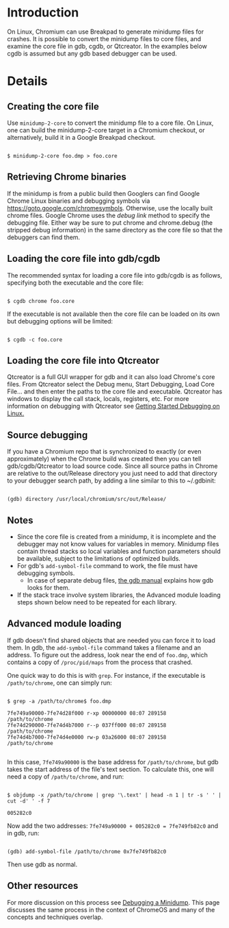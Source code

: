 # Introduction

On Linux, Chromium can use Breakpad to generate minidump files for crashes. It is possible to convert the minidump files to core files, and examine the core file in gdb, cgdb, or Qtcreator. In the examples below cgdb is assumed but any gdb based debugger can be used.

# Details

## Creating the core file

Use `minidump-2-core` to convert the minidump file to a core file. On Linux, one can build the minidump-2-core target in a Chromium checkout, or alternatively, build it in a Google Breakpad checkout.

```

$ minidump-2-core foo.dmp > foo.core

```

## Retrieving Chrome binaries

If the minidump is from
a public build then Googlers can find Google Chrome Linux binaries and debugging symbols via https://goto.google.com/chromesymbols. Otherwise, use the locally built chrome files.
Google Chrome uses the _debug link_ method to specify the debugging file.
Either way be sure to put chrome and chrome.debug
(the stripped debug information) in the same directory as the core file so that the debuggers can find them.

## Loading the core file into gdb/cgdb

The recommended syntax for loading a core file into gdb/cgdb is as follows, specifying both the executable and the core file:

```

$ cgdb chrome foo.core

```

If the executable is not available then the core file can be loaded on its own but debugging options will be limited:

```

$ cgdb -c foo.core

```

## Loading the core file into Qtcreator

Qtcreator is a full GUI wrapper for gdb and it can also load Chrome's core files. From Qtcreator select the Debug menu, Start Debugging, Load Core File... and then enter the paths to the core file and executable. Qtcreator has windows to display the call stack, locals, registers, etc. For more information on debugging with Qtcreator see [Getting Started Debugging on Linux.](https://www.youtube.com/watch?v=xTmAknUbpB0)

## Source debugging

If you have a Chromium repo that is synchronized to exactly (or even approximately) when the Chrome build was created then you can tell gdb/cgdb/Qtcreator to load source code. Since all source paths in Chrome are relative to the out/Release directory you just need to add that directory to your debugger search path, by adding a line similar to this to ~/.gdbinit:

```

(gdb) directory /usr/local/chromium/src/out/Release/

```

## Notes

  * Since the core file is created from a minidump, it is incomplete and the debugger may not know values for variables in memory. Minidump files contain thread stacks so local variables and function parameters should be available, subject to the limitations of optimized builds.
  * For gdb's `add-symbol-file` command to work, the file must have debugging symbols.
    * In case of separate debug files, [the gdb manual](https://sourceware.org/gdb/onlinedocs/gdb/Separate-Debug-Files.html) explains how gdb looks for them.
  * If the stack trace involve system libraries, the Advanced module loading steps shown below need to be repeated for each library.

## Advanced module loading

If gdb doesn't find shared objects that are needed you can force it to load them. In gdb, the `add-symbol-file` command takes a filename and an address. To figure out the address, look near the end of `foo.dmp`, which contains a copy of `/proc/pid/maps` from the process that crashed.

One quick way to do this is with `grep`. For instance, if the executable is `/path/to/chrome`, one can simply run:

```

$ grep -a /path/to/chrome$ foo.dmp

7fe749a90000-7fe74d28f000 r-xp 00000000 08:07 289158                     /path/to/chrome
7fe74d290000-7fe74d4b7000 r--p 037ff000 08:07 289158                     /path/to/chrome
7fe74d4b7000-7fe74d4e0000 rw-p 03a26000 08:07 289158                     /path/to/chrome


```

In this case, `7fe749a90000` is the base address for `/path/to/chrome`, but gdb takes the start address of the file's text section. To calculate this, one will need a copy of `/path/to/chrome`, and run:

```

$ objdump -x /path/to/chrome | grep '\.text' | head -n 1 | tr -s ' ' | cut -d' ' -f 7

005282c0

```

Now add the two addresses: `7fe749a90000 + 005282c0 = 7fe749fb82c0` and in gdb, run:

```

(gdb) add-symbol-file /path/to/chrome 0x7fe749fb82c0

```

Then use gdb as normal.

## Other resources

For more discussion on this process see [Debugging a Minidump](http://www.chromium.org/chromium-os/how-tos-and-troubleshooting/crash-reporting/debugging-a-minidump). This page discusses the same process in the context of ChromeOS and many of the concepts and techniques overlap.